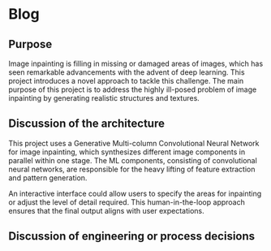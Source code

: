 # Blog
## Purpose 
Image inpainting is filling in missing or damaged areas of images, which has seen remarkable advancements with the advent of deep learning. This project introduces a novel approach to tackle this challenge. The main purpose of this project is to address the highly ill-posed problem of image inpainting by generating realistic structures and textures.
## Discussion of the architecture 

This project uses a Generative Multi-column Convolutional Neural Network for image inpainting, which synthesizes different image components in parallel within one stage. The ML components, consisting of convolutional neural networks, are responsible for the heavy lifting of feature extraction and pattern generation.

An interactive interface could allow users to specify the areas for inpainting or adjust the level of detail required. This human-in-the-loop approach ensures that the final output aligns with user expectations.
## Discussion of engineering or process decisions 
